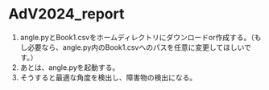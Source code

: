 # AdV2024_report
1. angle.pyとBook1.csvをホームディレクトリにダウンロードor作成する。（もし必要なら、angle.py内のBook1.csvへのパスを任意に変更してほしいです。）
2. あとは、angle.pyを起動する。
3. そうすると最適な角度を検出し、障害物の検出になる。
